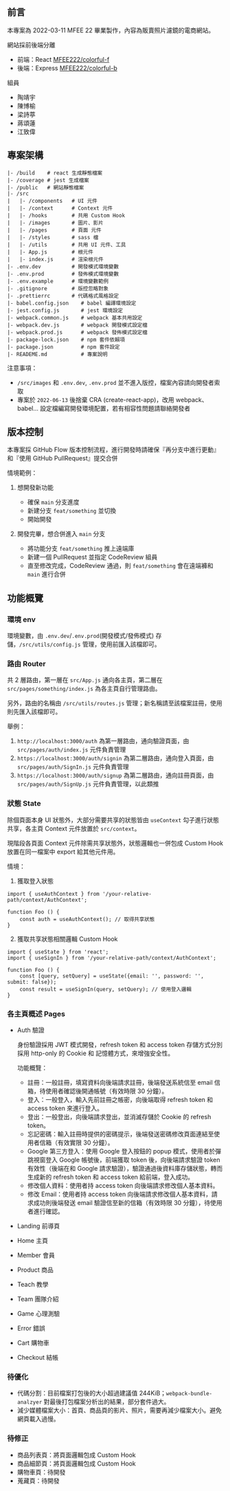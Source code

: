 ## 前言

本專案為 2022-03-11 MFEE 22 畢業製作，內容為販賣照片濾鏡的電商網站。

網站採前後端分離

- 前端：React [MFEE222/colorful-f](https://github.com/MFEE222/colorful-f)
- 後端：Express [MFEE222/colorful-b](https://github.com/MFEE222/colorful-b)

組員

- 陶靖宇
- 陳博榆
- 梁詩葶
- 蔣頌蓮
- 江致偉


## 專案架構
```
|- /build    # react 生成靜態檔案
|- /coverage # jest 生成檔案
|- /public   # 網站靜態檔案
|- /src
|   |- /components   # UI 元件
|   |- /context      # Context 元件
|   |- /hooks        # 共用 Custom Hook
|   |- /images       # 圖片、影片
|   |- /pages        # 頁面 元件
|   |- /styles       # sass 檔
|   |- /utils        # 共用 UI 元件、工具
|   |- App.js        # 根元件
|   |- index.js      # 渲染根元件
|- .env.dev          # 開發模式環境變數
|- .env.prod         # 發佈模式環境變數
|- .env.example      # 環境變數範例
|- .gitignore        # 版控忽略對象
|- .prettierrc       # 代碼格式風格設定
|- babel.config.json    # babel 編譯環境設定
|- jest.config.js       # jest 環境設定
|- webpack.common.js    # webpack 基本共用設定
|- webpack.dev.js       # webpack 開發模式設定檔
|- webpack.prod.js      # webpack 發佈模式設定檔
|- package-lock.json    # npm 套件依賴項
|- package.json         # npm 套件設定
|- READEME.md           # 專案說明
```

注意事項：

- `/src/images` 和 `.env.dev`, `.env.prod` 並不進入版控，檔案內容請向開發者索取
- 專案於 `2022-06-13` 後捨棄 CRA (create-react-app)，改用 webpack、babel... 設定檔編寫開發環境配置，若有相容性問題請聯絡開發者

## 版本控制

本專案採 GitHub Flow 版本控制流程，進行開發時請確保『再分支中進行更動』和『使用 GitHub PullRequest』提交合併

情境範例：

1. 想開發新功能
    - 確保 `main` 分支進度
    - 新建分支 `feat/something` 並切換
    - 開始開發

2. 開發完畢，想合併進入 `main` 分支
    - 將功能分支 `feat/something` 推上遠端庫
    - 新建一個 PullRequest 並指定 CodeReview 組員
    - 直至修改完成，CodeReview 通過，則 `feat/something` 會在遠端褲和 `main` 進行合併

## 功能概覽

### 環境 env

環境變數，由 `.env.dev`/`.env.prod`(開發模式/發佈模式) 存儲，`/src/utils/config.js` 管理，使用前匯入該檔即可。

### 路由 Router

共 2 層路由，第一層在 `src/App.js` 通向各主頁，第二層在 `src/pages/something/index.js` 為各主頁自行管理路由。

另外，路由的名稱由 `/src/utils/routes.js` 管理；新名稱請至該檔案註冊，使用則先匯入該檔即可。

舉例：

1. `http://localhost:3000/auth` 為第一層路由，通向驗證頁面，由 `src/pages/auth/index.js` 元件負責管理
2. `https://localhost:3000/auth/signin` 為第二層路由，通向登入頁面，由 `src/pages/auth/SignIn.js` 元件負責管理
3. `https://localhost:3000/auth/signup` 為第二層路由，通向註冊頁面，由 `src/pages/auth/SignUp.js` 元件負責管理，以此類推


### 狀態 State

除個頁面本身 UI 狀態外，大部分需要共享的狀態皆由 `useContext` 勾子進行狀態共享，各主頁 Context 元件放置於 `src/context`。

現階段各頁面 Context 元件除需共享狀態外，狀態邏輯也一併包成 Custom Hook 放置在同一檔案中 export 給其他元件用。

情境：

1. 獲取登入狀態
```
import { useAuthContext } from '/your-relative-path/context/AuthContext';

function Foo () {
    const auth = useAuthContext(); // 取得共享狀態
}
```

2. 獲取共享狀態相關邏輯 Custom Hook
```
import { useState } from 'react';
import { useSignIn } from '/your-relative-path/context/AuthContext';

function Foo () {
    const [query, setQuery] = useState({email: '', password: '', submit: false});
    const result = useSignIn(query, setQuery); // 使用登入邏輯
}
```

### 各主頁概述 Pages

- Auth 驗證

    身份驗證採用 JWT 模式開發，refresh token 和 access token 存儲方式分別採用 http-only 的 Cookie 和 記憶體方式，來增強安全性。

    功能概覽：

    - 註冊：一般註冊，填寫資料向後端請求註冊，後端發送系統信至 email 信箱，待使用者確認後開通帳號（有效時限 30 分鐘）。
    - 登入：一般登入，輸入先前註冊之帳密，向後端取得 refresh token 和 access token 來進行登入。
    - 登出：一般登出，向後端請求登出，並消滅存儲於 Cookie 的 refresh token。
    - 忘記密碼：輸入註冊時提供的密碼提示，後端發送密碼修改頁面連結至使用者信箱（有效實限 30 分鐘）。
    - Google 第三方登入：使用 Google 登入按鈕的 popup 模式，使用者於彈跳視窗登入 Google 帳號後，前端獲取 token 後，向後端請求驗證 token 有效性（後端在和 Google 請求驗證），驗證通過後資料庫存儲狀態，轉而生成新的 refresh token 和 access token 給前端，登入成功。
    - 修改個人資料：使用者持 access token 向後端請求修改個人基本資料。
    - 修改 Email：使用者持 access token 向後端請求修改個人基本資料，請求成功則後端發送 email 驗證信至新的信箱（有效時限 30 分鐘），待使用者進行確認。

- Landing 前導頁

    

- Home 主頁

- Member 會員

- Product 商品

- Teach 教學

- Team 團隊介紹

- Game 心理測驗

- Error 錯誤

- Cart 購物車 

- Checkout 結帳


### 待優化

- 代碼分割：目前檔案打包後的大小超過建議值 244KiB；`webpack-bundle-analzyer` 對最後打包檔案分析出的結果，部分套件過大。
- 減少媒體檔案大小：首頁、商品頁的影片、照片，需要再減少檔案大小。避免網頁載入過慢。

### 待修正

- 商品列表頁：將頁面邏輯包成 Custom Hook
- 商品細節頁：將頁面邏輯包成 Custom Hook
- 購物車頁：待開發
- 蒐藏頁：待開發


